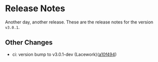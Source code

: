 # Release Notes
Another day, another release. These are the release notes for the version `v3.0.1`.

## Other Changes
* ci: version bump to v3.0.1-dev (Lacework)([a10f494](https://github.com/lacework/terraform-azure-activity-log/commit/a10f494f3453c51b33df9401a12d1ee6fcb64927))
